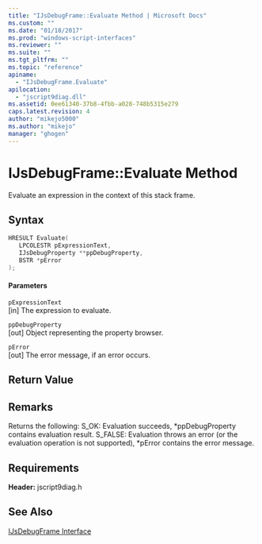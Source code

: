 ```yaml
---
title: "IJsDebugFrame::Evaluate Method | Microsoft Docs"
ms.custom: ""
ms.date: "01/18/2017"
ms.prod: "windows-script-interfaces"
ms.reviewer: ""
ms.suite: ""
ms.tgt_pltfrm: ""
ms.topic: "reference"
apiname: 
  - "IJsDebugFrame.Evaluate"
apilocation: 
  - "jscript9diag.dll"
ms.assetid: 0ee61340-37b8-4fbb-a028-748b5315e279
caps.latest.revision: 4
author: "mikejo5000"
ms.author: "mikejo"
manager: "ghogen"
---
```

# IJsDebugFrame::Evaluate Method
Evaluate an expression in the context of this stack frame.  
  
## Syntax  
  
```cpp
HRESULT Evaluate(  
   LPCOLESTR pExpressionText,  
   IJsDebugProperty **ppDebugProperty,  
   BSTR *pError  
);  
```  
  
#### Parameters  
 `pExpressionText`  
 [in] The expression to evaluate.  
  
 `ppDebugProperty`  
 [out] Object representing the property browser.  
  
 `pError`  
 [out] The error message, if an error occurs.  
  
## Return Value  
  
## Remarks  
 Returns the following: S_OK: Evaluation succeeds, *ppDebugProperty contains evaluation result. S_FALSE: Evaluation throws an error (or the evaluation operation is not supported), \*pError contains the error message.  
  
## Requirements  
 **Header:** jscript9diag.h  
  
## See Also  
 [IJsDebugFrame Interface](../../winscript/reference/ijsdebugframe-interface.md)